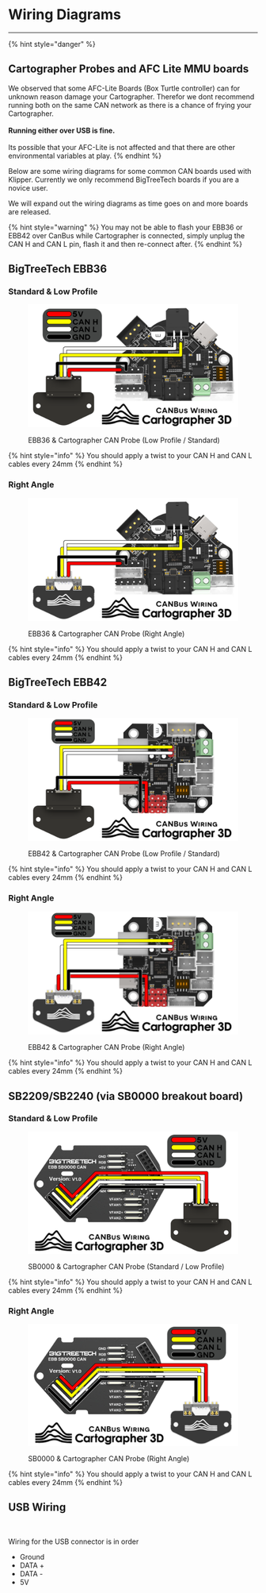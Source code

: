 # Wiring Diagrams

***

{% hint style="danger" %}
## Cartographer Probes and AFC Lite MMU boards

We observed that some AFC-Lite Boards (Box Turtle controller) can for unknown reason damage your Cartographer. Therefor we dont recommend running both on the same CAN network as there is a chance of frying your Cartographer. \
\
**Running either over USB is fine.** \
\
Its possible that your AFC-Lite is not affected and that there are other environmental variables at play.
{% endhint %}

Below are some wiring diagrams for some common CAN boards used with Klipper. Currently we only recommend BigTreeTech boards if you are a novice user.&#x20;

We will expand out the wiring diagrams as time goes on and more boards are released.

{% hint style="warning" %}
You may not be able to flash your EBB36 or EBB42 over CanBus while Cartographer is connected, simply unplug the CAN H and CAN L pin, flash it and then re-connect after.&#x20;
{% endhint %}

## BigTreeTech EBB36

### Standard & Low Profile

<figure><img src="../../../.gitbook/assets/Cartographer3D_CAN_Wiring_EBB36.webp" alt=""><figcaption><p>EBB36 &#x26; Cartographer CAN Probe (Low Profile / Standard)</p></figcaption></figure>

{% hint style="info" %}
You should apply a twist to your CAN H and CAN L cables every 24mm
{% endhint %}



### Right Angle

<figure><img src="../../../.gitbook/assets/EBB36.png" alt=""><figcaption><p>EBB36 &#x26; Cartographer CAN Probe (Right Angle)</p></figcaption></figure>

{% hint style="info" %}
You should apply a twist to your CAN H and CAN L cables every 24mm
{% endhint %}

## BigTreeTech EBB42

### Standard & Low Profile

<figure><img src="../../../.gitbook/assets/Cartographer3D_CAN_Wiring_EBB42.webp" alt=""><figcaption><p>EBB42 &#x26; Cartographer CAN Probe (Low Profile / Standard)</p></figcaption></figure>

{% hint style="info" %}
You should apply a twist to your CAN H and CAN L cables every 24mm
{% endhint %}

### Right Angle

<figure><img src="../../../.gitbook/assets/Cartographer3D_CAN_Wiring_EBB42_Reversed.webp" alt=""><figcaption><p>EBB42 &#x26; Cartographer CAN Probe (Right Angle)</p></figcaption></figure>

{% hint style="info" %}
You should apply a twist to your CAN H and CAN L cables every 24mm
{% endhint %}

## SB2209/SB2240 (via SB0000 breakout board)

### Standard & Low Profile

<figure><img src="../../../.gitbook/assets/Cartographer3D_CAN_Wiring_SB0000.webp" alt=""><figcaption><p>SB0000 &#x26; Cartographer CAN Probe (Standard / Low Profile)</p></figcaption></figure>

{% hint style="info" %}
You should apply a twist to your CAN H and CAN L cables every 24mm
{% endhint %}

### Right Angle

<figure><img src="../../../.gitbook/assets/SB.png" alt=""><figcaption><p>SB0000 &#x26; Cartographer CAN Probe (Right Angle)</p></figcaption></figure>

{% hint style="info" %}
You should apply a twist to your CAN H and CAN L cables every 24mm
{% endhint %}

## USB Wiring

<figure><img src="https://github.com/user-attachments/assets/1c082c5d-44ff-43e1-b1bf-f70b4249a490" alt=""><figcaption></figcaption></figure>

Wiring for the USB connector is in order

* Ground
* DATA +
* DATA -
* 5V
